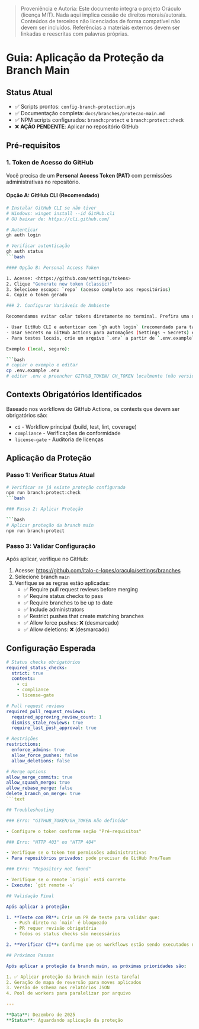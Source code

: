 > Proveniência e Autoria: Este documento integra o projeto Oráculo (licença MIT).
> Nada aqui implica cessão de direitos morais/autorais.
> Conteúdos de terceiros não licenciados de forma compatível não devem ser incluídos.
> Referências a materiais externos devem ser linkadas e reescritas com palavras próprias.

# Guia: Aplicação da Proteção da Branch Main

## Status Atual

- ✅ Scripts prontos: `config-branch-protection.mjs`
- ✅ Documentação completa: `docs/branches/protecao-main.md`
- ✅ NPM scripts configurados: `branch:protect` e `branch:protect:check`
- ❌ **AÇÃO PENDENTE**: Aplicar no repositório GitHub

## Pré-requisitos

### 1. Token de Acesso do GitHub

Você precisa de um **Personal Access Token (PAT)** com permissões administrativas no repositório.

#### Opção A: GitHub CLI (Recomendado)

````bash
# Instalar GitHub CLI se não tiver
# Windows: winget install --id GitHub.cli
# OU baixar de: https://cli.github.com/

# Autenticar
gh auth login

# Verificar autenticação
gh auth status
```bash

#### Opção B: Personal Access Token

1. Acesse: <https://github.com/settings/tokens>
2. Clique "Generate new token (classic)"
3. Selecione escopo: `repo` (acesso completo aos repositórios)
4. Copie o token gerado

### 2. Configurar Variáveis de Ambiente

Recomendamos evitar colar tokens diretamente no terminal. Prefira uma destas opções:

- Usar GitHub CLI e autenticar com `gh auth login` (recomendado para tarefas interativas no dev).
- Usar Secrets no GitHub Actions para automações (Settings → Secrets) e referenciá-los nos workflows.
- Para testes locais, crie um arquivo `.env` a partir de `.env.example` e preencha os valores localmente (NUNCA comite `.env`).

Exemplo (local, seguro):

```bash
# copiar o exemplo e editar
cp .env.example .env
# editar .env e preencher GITHUB_TOKEN/ GH_TOKEN localmente (não versionar)
````

## Contexts Obrigatórios Identificados

Baseado nos workflows do GitHub Actions, os contexts que devem ser obrigatórios são:

- `ci` - Workflow principal (build, test, lint, coverage)
- `compliance` - Verificações de conformidade
- `license-gate` - Auditoria de licenças

## Aplicação da Proteção

### Passo 1: Verificar Status Atual

````bash
# Verificar se já existe proteção configurada
npm run branch:protect:check
```bash

### Passo 2: Aplicar Proteção

```bash
# Aplicar proteção da branch main
npm run branch:protect
````

### Passo 3: Validar Configuração

Após aplicar, verifique no GitHub:

1. Acesse: <https://github.com/italo-c-lopes/oraculo/settings/branches>
2. Selecione branch `main`
3. Verifique se as regras estão aplicadas:
   - ✅ Require pull request reviews before merging
   - ✅ Require status checks to pass
   - ✅ Require branches to be up to date
   - ✅ Include administrators
   - ✅ Restrict pushes that create matching branches
   - ✅ Allow force pushes: ❌ (desmarcado)
   - ✅ Allow deletions: ❌ (desmarcado)

## Configuração Esperada

````yaml
# Status checks obrigatórios
required_status_checks:
  strict: true
  contexts:
    - ci
    - compliance
    - license-gate

# Pull request reviews
required_pull_request_reviews:
  required_approving_review_count: 1
  dismiss_stale_reviews: true
  require_last_push_approval: true

# Restrições
restrictions:
  enforce_admins: true
  allow_force_pushes: false
  allow_deletions: false

# Merge options
allow_merge_commits: true
allow_squash_merge: true
allow_rebase_merge: false
delete_branch_on_merge: true
```text

## Troubleshooting

### Erro: "GITHUB_TOKEN/GH_TOKEN não definido"

- Configure o token conforme seção "Pré-requisitos"

### Erro: "HTTP 403" ou "HTTP 404"

- Verifique se o token tem permissões administrativas
- Para repositórios privados: pode precisar de GitHub Pro/Team

### Erro: "Repository not found"

- Verifique se o remote `origin` está correto
- Execute: `git remote -v`

## Validação Final

Após aplicar a proteção:

1. **Teste com PR**: Crie um PR de teste para validar que:
   - Push direto na `main` é bloqueado
   - PR requer revisão obrigatória
   - Todos os status checks são necessários

2. **Verificar CI**: Confirme que os workflows estão sendo executados nos PRs

## Próximos Passos

Após aplicar a proteção da branch main, as próximas prioridades são:

1. ✅ Aplicar proteção da branch main (esta tarefa)
2. Geração de mapa de reversão para moves aplicados
3. Versão de schema nos relatórios JSON
4. Pool de workers para paralelizar por arquivo

---

**Data**: Dezembro de 2025
**Status**: Aguardando aplicação da proteção

````
